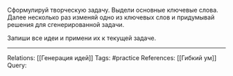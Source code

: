 Сформулируй творческую задачу. Выдели основные ключевые слова.
Далее несколько раз изменяй одно из ключевых слов и придумывай решения для сгенерированной задачи.

Запиши все идеи и примени их к текущей задаче.

___
Relations: [[Генерация идей]] 
Tags: #practice 
References: [[Гибкий ум]] 
Query: 